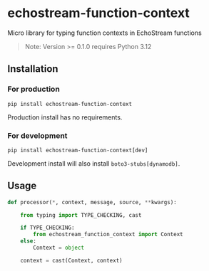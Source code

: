 # echostream-function-context

Micro library for typing function contexts in EchoStream functions

> Note: Version >= 0.1.0 requires Python 3.12
 
## Installation

### For production
```shell
pip install echostream-function-context
```

Production install has no requirements.

### For development
```shell
pip install echostream-function-context[dev]
```

Development install will also install `boto3-stubs[dynamodb]`.

## Usage
```python
def processor(*, context, message, source, **kwargs):

    from typing import TYPE_CHECKING, cast

    if TYPE_CHECKING:
        from echostream_function_context import Context
    else:
        Context = object

    context = cast(Context, context)
```